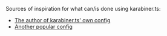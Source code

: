 Sources of inspiration for what can/is done using karabiner.ts:

* [The author of karabiner.ts&#39; own config](https://github.com/evan-liu/karabiner-config/blob/main/karabiner-config.ts)
* [Another popular config](https://github.com/nikitavoloboev/config/blob/main/karabiner/karabiner.ts)
